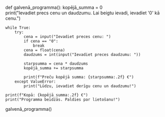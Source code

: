 def galvenā_programma():
    kopējā_summa = 0  
    print("Ievadiet precs cenu un daudzumu. Lai beigtu ievadi, ievadiet '0' kā cenu.")
    
    while True:
        try:
            cena = input("Ievadiet preces cenu: ")
            if cena == "0":  
                break
            cena = float(cena)  
            daudzums = int(input("Ievadiet preces daudzumu: "))
        
            starpsumma = cena * daudzums
            kopējā_summa += starpsumma
            
            print(f"Preču kopējā summa: {starpsumma:.2f} €")
        except ValueError:
            print("Lūdzu, ievadiet derīgu cenu un daudzumu!")
    
    print(f"Kopā: {kopējā_summa:.2f} €")
    print("Programma beidzās. Paldies par lietošanu!")
    
galvenā_programma()
